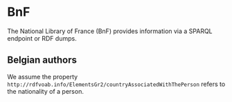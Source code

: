 # BnF

The National Library of France (BnF) provides information via a SPARQL endpoint or RDF dumps.


## Belgian authors

We assume the property `http://rdfvoab.info/ElementsGr2/countryAssociatedWithThePerson` refers to the nationality of a person.
